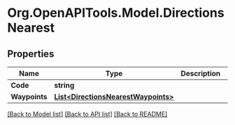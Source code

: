 
# Org.OpenAPITools.Model.DirectionsNearest

## Properties

Name | Type | Description | Notes
------------ | ------------- | ------------- | -------------
**Code** | **string** |  | [optional] 
**Waypoints** | [**List&lt;DirectionsNearestWaypoints&gt;**](DirectionsNearestWaypoints.md) |  | [optional] 

[[Back to Model list]](../README.md#documentation-for-models)
[[Back to API list]](../README.md#documentation-for-api-endpoints)
[[Back to README]](../README.md)

